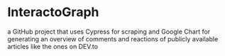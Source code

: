 # InteractoGraph
a GitHub project that uses Cypress for scraping and Google Chart for generating an overview of comments and reactions of publicly available articles like the ones on DEV.to
